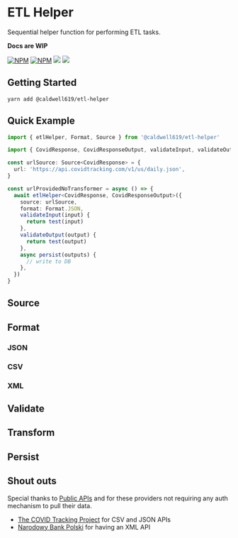 # ETL Helper

Sequential helper function for performing ETL tasks.

**Docs are WIP**

[![NPM](https://img.shields.io/npm/v/@caldwell619/etl-helper.svg)](https://www.npmjs.com/package/@caldwell619/etl-helper) [![NPM](https://img.shields.io/bundlephobia/min/@caldwell619/etl-helper)](https://www.npmjs.com/package/@caldwell619/etl-helper) [![](https://img.shields.io/github/last-commit/christopher-caldwell/etl-helper)]() [![](https://img.shields.io/npm/types/typescript)]()

## Getting Started

```shell
yarn add @caldwell619/etl-helper
```

## Quick Example

```ts
import { etlHelper, Format, Source } from '@caldwell619/etl-helper'

import { CovidResponse, CovidResponseOutput, validateInput, validateOutput } from './schema'

const urlSource: Source<CovidResponse> = {
  url: 'https://api.covidtracking.com/v1/us/daily.json',
}

const urlProvidedNoTransformer = async () => {
  await etlHelper<CovidResponse, CovidResponseOutput>({
    source: urlSource,
    format: Format.JSON,
    validateInput(input) {
      return test(input)
    },
    validateOutput(output) {
      return test(output)
    },
    async persist(outputs) {
      // write to DB
    },
  })
}
```

## Source

## Format

### JSON

### CSV

### XML

## Validate

## Transform

## Persist

## Shout outs

Special thanks to [Public APIs](https://github.com/public-apis/public-apis#currency-exchange) and for these providers not requiring any auth mechanism to pull their data.

- [The COVID Tracking Project](https://covidtracking.com/data/api) for CSV and JSON APIs
- [Narodowy Bank Polski](http://api.nbp.pl/en.html) for having an XML API
